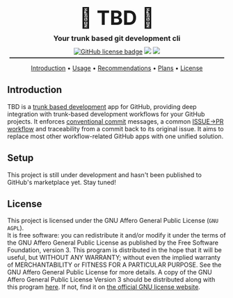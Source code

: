 <h1 align="center" style="font-size: 45px; border: none; padding: 0; margin: 0;">🦥 TBD 🎋</h1>
<h3 align="center"style="margin: 10px;">Your trunk based git development cli</h3>
<p align="center" style="margin: 0; padding: 0;">
  <a href="LICENSE.md"><img src="https://img.shields.io/github/license/GitGangGuy/TBD" alt="GitHub license badge" /></a>
  <a href="#"><img src="https://img.shields.io/github/commit-activity/m/GitGangGuy/TBD" /></a>
  <a href="#"><img src="https://img.shields.io/github/last-commit/GitGangGuy/TBD" /></a>
</p>
<hr style="height: 2px; margin: 5px;" />
<p align="center">
  <a href="#introduction">Introduction</a> •
  <a href="#usage">Usage</a> •
  <a href="#recommendations">Recommendations</a> •
  <a href="#plans">Plans</a> •
  <a href="#license">License</a>
</p>

## Introduction

TBD is a [trunk based development](https://trunkbaseddevelopment.com/) app for GitHub, providing deep integration with trunk-based development workflows for your GitHub projects. It enforces [conventional commit](https://www.conventionalcommits.org/en/v1.0.0/) messages, a common [ISSUE->PR workflow](wiki/Workflow.md) and traceability from a commit back to its original issue. It aims to replace most other workflow-related GitHub apps with one unified solution.

## Setup

This project is still under development and hasn't been published to GitHub's marketplace yet. Stay tuned!

## License

This project is licensed under the GNU Affero General Public License (`GNU AGPL`).<br />
It is free software: you can redistribute it and/or modify it under the terms of the GNU Affero General Public License as published by the Free Software Foundation, version 3. This program is distributed in the hope that it will be useful, but WITHOUT ANY WARRANTY; without even the implied warranty of MERCHANTABILITY or FITNESS FOR A PARTICULAR PURPOSE. See the GNU Affero General Public License for more details. A copy of the GNU Affero General Public License Version 3 should be distributed along with this program [here](LICENSE.md). If not, find it on [the official GNU license website](https://www.gnu.org/licenses/).
